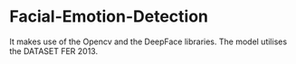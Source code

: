 # Facial-Emotion-Detection

It makes use of the Opencv and the DeepFace libraries.
The model utilises the DATASET FER 2013.
